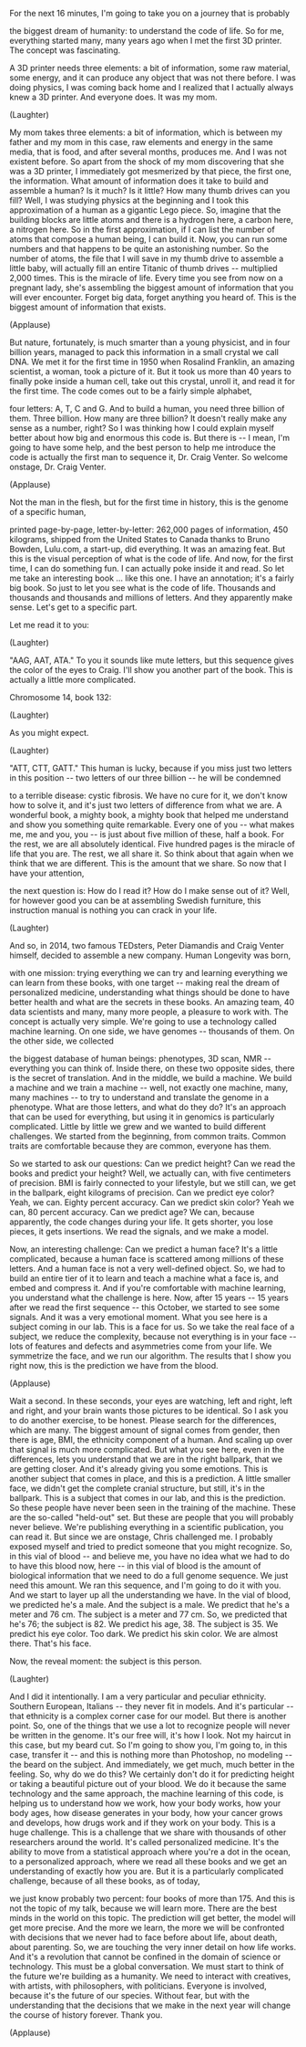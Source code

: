 
For the next 16 minutes,
I&#39;m going to take you on a journey
that is probably

the biggest dream of humanity:
to understand the code of life.
So for me, everything started
many, many years ago
when I met the first 3D printer.
The concept was fascinating.

A 3D printer needs three elements:
a bit of information, some
raw material, some energy,
and it can produce any object
that was not there before.
I was doing physics,
I was coming back home
and I realized that I actually
always knew a 3D printer.
And everyone does.
It was my mom.

(Laughter)


My mom takes three elements:
a bit of information, which is between
my father and my mom in this case,
raw elements and energy
in the same media, that is food,
and after several months, produces me.
And I was not existent before.
So apart from the shock of my mom
discovering that she was a 3D printer,
I immediately got mesmerized
by that piece,
the first one, the information.
What amount of information does it take
to build and assemble a human?
Is it much? Is it little?
How many thumb drives can you fill?
Well, I was studying physics
at the beginning
and I took this approximation of a human
as a gigantic Lego piece.
So, imagine that the building
blocks are little atoms
and there is a hydrogen here,
a carbon here, a nitrogen here.
So in the first approximation,
if I can list the number of atoms
that compose a human being,
I can build it.
Now, you can run some numbers
and that happens to be
quite an astonishing number.
So the number of atoms,
the file that I will save in my thumb
drive to assemble a little baby,
will actually fill an entire Titanic
of thumb drives --
multiplied 2,000 times.
This is the miracle of life.
Every time you see from now on
a pregnant lady,
she&#39;s assembling the biggest
amount of information
that you will ever encounter.
Forget big data, forget
anything you heard of.
This is the biggest amount
of information that exists.

(Applause)

But nature, fortunately, is much smarter
than a young physicist,
and in four billion years, managed
to pack this information
in a small crystal we call DNA.
We met it for the first time in 1950
when Rosalind Franklin,
an amazing scientist, a woman,
took a picture of it.
But it took us more than 40 years
to finally poke inside a human cell,
take out this crystal,
unroll it, and read it for the first time.
The code comes out to be
a fairly simple alphabet,

four letters: A, T, C and G.
And to build a human,
you need three billion of them.
Three billion.
How many are three billion?
It doesn&#39;t really make
any sense as a number, right?
So I was thinking how
I could explain myself better
about how big and enormous this code is.
But there is -- I mean,
I&#39;m going to have some help,
and the best person to help me
introduce the code
is actually the first man
to sequence it, Dr. Craig Venter.
So welcome onstage, Dr. Craig Venter.

(Applause)

Not the man in the flesh,
but for the first time in history,
this is the genome of a specific human,

printed page-by-page, letter-by-letter:
262,000 pages of information,
450 kilograms, shipped
from the United States to Canada
thanks to Bruno Bowden,
Lulu.com, a start-up, did everything.
It was an amazing feat.
But this is the visual perception
of what is the code of life.
And now, for the first time,
I can do something fun.
I can actually poke inside it and read.
So let me take an interesting
book ... like this one.
I have an annotation;
it&#39;s a fairly big book.
So just to let you see
what is the code of life.
Thousands and thousands and thousands
and millions of letters.
And they apparently make sense.
Let&#39;s get to a specific part.

Let me read it to you:

(Laughter)

&quot;AAG, AAT, ATA.&quot;
To you it sounds like mute letters,
but this sequence gives
the color of the eyes to Craig.
I&#39;ll show you another part of the book.
This is actually a little
more complicated.

Chromosome 14, book 132:

(Laughter)

As you might expect.

(Laughter)

&quot;ATT, CTT, GATT.&quot;
This human is lucky,
because if you miss just
two letters in this position --
two letters of our three billion --
he will be condemned

to a terrible disease:
cystic fibrosis.
We have no cure for it,
we don&#39;t know how to solve it,
and it&#39;s just two letters
of difference from what we are.
A wonderful book, a mighty book,
a mighty book that helped me understand
and show you something quite remarkable.
Every one of you -- what makes
me, me and you, you --
is just about five million of these,
half a book.
For the rest,
we are all absolutely identical.
Five hundred pages
is the miracle of life that you are.
The rest, we all share it.
So think about that again
when we think that we are different.
This is the amount that we share.
So now that I have your attention,

the next question is:
How do I read it?
How do I make sense out of it?
Well, for however good you can be
at assembling Swedish furniture,
this instruction manual
is nothing you can crack in your life.

(Laughter)

And so, in 2014, two famous TEDsters,
Peter Diamandis and Craig Venter himself,
decided to assemble a new company.
Human Longevity was born,

with one mission:
trying everything we can try
and learning everything
we can learn from these books,
with one target --
making real the dream
of personalized medicine,
understanding what things
should be done to have better health
and what are the secrets in these books.
An amazing team, 40 data scientists
and many, many more people,
a pleasure to work with.
The concept is actually very simple.
We&#39;re going to use a technology
called machine learning.
On one side, we have genomes --
thousands of them.
On the other side, we collected

the biggest database of human beings:
phenotypes, 3D scan, NMR --
everything you can think of.
Inside there, on these two opposite sides,
there is the secret of translation.
And in the middle, we build a machine.
We build a machine
and we train a machine --
well, not exactly one machine,
many, many machines --
to try to understand and translate
the genome in a phenotype.
What are those letters,
and what do they do?
It&#39;s an approach that can
be used for everything,
but using it in genomics
is particularly complicated.
Little by little we grew and we wanted
to build different challenges.
We started from the beginning,
from common traits.
Common traits are comfortable
because they are common,
everyone has them.

So we started to ask our questions:
Can we predict height?
Can we read the books
and predict your height?
Well, we actually can,
with five centimeters of precision.
BMI is fairly connected to your lifestyle,
but we still can, we get in the ballpark,
eight kilograms of precision.
Can we predict eye color?
Yeah, we can.
Eighty percent accuracy.
Can we predict skin color?
Yeah we can, 80 percent accuracy.
Can we predict age?
We can, because apparently,
the code changes during your life.
It gets shorter, you lose pieces,
it gets insertions.
We read the signals, and we make a model.

Now, an interesting challenge:
Can we predict a human face?
It&#39;s a little complicated,
because a human face is scattered
among millions of these letters.
And a human face is not
a very well-defined object.
So, we had to build an entire tier of it
to learn and teach
a machine what a face is,
and embed and compress it.
And if you&#39;re comfortable
with machine learning,
you understand what the challenge is here.
Now, after 15 years -- 15 years after
we read the first sequence --
this October, we started
to see some signals.
And it was a very emotional moment.
What you see here is a subject
coming in our lab.
This is a face for us.
So we take the real face of a subject,
we reduce the complexity,
because not everything is in your face --
lots of features and defects
and asymmetries come from your life.
We symmetrize the face,
and we run our algorithm.
The results that I show you right now,
this is the prediction we have
from the blood.

(Applause)

Wait a second.
In these seconds, your eyes are watching,
left and right, left and right,
and your brain wants
those pictures to be identical.
So I ask you to do
another exercise, to be honest.
Please search for the differences,
which are many.
The biggest amount of signal
comes from gender,
then there is age, BMI,
the ethnicity component of a human.
And scaling up over that signal
is much more complicated.
But what you see here,
even in the differences,
lets you understand
that we are in the right ballpark,
that we are getting closer.
And it&#39;s already giving you some emotions.
This is another subject
that comes in place,
and this is a prediction.
A little smaller face, we didn&#39;t get
the complete cranial structure,
but still, it&#39;s in the ballpark.
This is a subject that comes in our lab,
and this is the prediction.
So these people have never been seen
in the training of the machine.
These are the so-called &quot;held-out&quot; set.
But these are people that you will
probably never believe.
We&#39;re publishing everything
in a scientific publication,
you can read it.
But since we are onstage,
Chris challenged me.
I probably exposed myself
and tried to predict
someone that you might recognize.
So, in this vial of blood --
and believe me, you have no idea
what we had to do to have
this blood now, here --
in this vial of blood is the amount
of biological information
that we need to do a full genome sequence.
We just need this amount.
We ran this sequence,
and I&#39;m going to do it with you.
And we start to layer up
all the understanding we have.
In the vial of blood,
we predicted he&#39;s a male.
And the subject is a male.
We predict that he&#39;s a meter and 76 cm.
The subject is a meter and 77 cm.
So, we predicted that he&#39;s 76;
the subject is 82.
We predict his age, 38.
The subject is 35.
We predict his eye color.
Too dark.
We predict his skin color.
We are almost there.
That&#39;s his face.

Now, the reveal moment:
the subject is this person.

(Laughter)

And I did it intentionally.
I am a very particular
and peculiar ethnicity.
Southern European, Italians --
they never fit in models.
And it&#39;s particular -- that ethnicity
is a complex corner case for our model.
But there is another point.
So, one of the things that we use
a lot to recognize people
will never be written in the genome.
It&#39;s our free will, it&#39;s how I look.
Not my haircut in this case,
but my beard cut.
So I&#39;m going to show you, I&#39;m going to,
in this case, transfer it --
and this is nothing more
than Photoshop, no modeling --
the beard on the subject.
And immediately, we get
much, much better in the feeling.
So, why do we do this?
We certainly don&#39;t do it
for predicting height
or taking a beautiful picture
out of your blood.
We do it because the same technology
and the same approach,
the machine learning of this code,
is helping us to understand how we work,
how your body works,
how your body ages,
how disease generates in your body,
how your cancer grows and develops,
how drugs work
and if they work on your body.
This is a huge challenge.
This is a challenge that we share
with thousands of other
researchers around the world.
It&#39;s called personalized medicine.
It&#39;s the ability to move
from a statistical approach
where you&#39;re a dot in the ocean,
to a personalized approach,
where we read all these books
and we get an understanding
of exactly how you are.
But it is a particularly
complicated challenge,
because of all these books, as of today,

we just know probably two percent:
four books of more than 175.
And this is not the topic of my talk,
because we will learn more.
There are the best minds
in the world on this topic.
The prediction will get better,
the model will get more precise.
And the more we learn,
the more we will
be confronted with decisions
that we never had to face before
about life,
about death,
about parenting.
So, we are touching the very
inner detail on how life works.
And it&#39;s a revolution
that cannot be confined
in the domain of science or technology.
This must be a global conversation.
We must start to think of the future
we&#39;re building as a humanity.
We need to interact with creatives,
with artists, with philosophers,
with politicians.
Everyone is involved,
because it&#39;s the future of our species.
Without fear, but with the understanding
that the decisions
that we make in the next year
will change the course of history forever.
Thank you.

(Applause)

